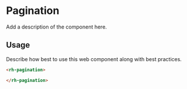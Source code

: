 # Pagination
Add a description of the component here.

## Usage
Describe how best to use this web component along with best practices.

```html
<rh-pagination>

</rh-pagination>
```
